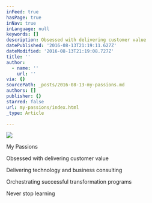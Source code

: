 ```yaml
---
inFeed: true
hasPage: true
inNav: true
inLanguage: null
keywords: []
description: Obsessed with delivering customer value
datePublished: '2016-08-13T21:19:11.627Z'
dateModified: '2016-08-13T21:19:08.727Z'
title: ''
author:
  - name: ''
    url: ''
via: {}
sourcePath: _posts/2016-08-13-my-passions.md
authors: []
publisher: {}
starred: false
url: my-passions/index.html
_type: Article

---
```

![](https://the-grid-user-content.s3-us-west-2.amazonaws.com/6322fb0a-0304-4f08-9a0e-4668f6aaabbe.png)

My Passions

Obsessed with delivering customer value

Delivering technology and business consulting

Orchestrating successful transformation programs

Never stop learning